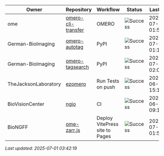 | Owner | Repository | Workflow | Status | Last Run | URL |
| ----- | ---------- | -------- | ------ | -------- | --- |
| ome | [omero-cli-transfer](https://github.com/ome/omero-cli-transfer) | OMERO | ![Success](https://img.shields.io/badge/Success-brightgreen) | 2025-07-01 01:55:50 | [15987861164](https://github.com/ome/omero-cli-transfer/actions/runs/15987861164) |
| German-BioImaging | [omero-autotag](https://github.com/German-BioImaging/omero-autotag) | PyPI | ![Success](https://img.shields.io/badge/Success-brightgreen) | 2025-07-01 01:12:36 | [15987295712](https://github.com/German-BioImaging/omero-autotag/actions/runs/15987295712) |
| German-BioImaging | [omero-tagsearch](https://github.com/German-BioImaging/omero-tagsearch) | PyPI | ![Success](https://img.shields.io/badge/Success-brightgreen) | 2025-07-01 02:08:56 | [15988036523](https://github.com/German-BioImaging/omero-tagsearch/actions/runs/15988036523) |
| TheJacksonLaboratory | [ezomero](https://github.com/TheJacksonLaboratory/ezomero) | Run Tests on push | ![Success](https://img.shields.io/badge/Success-brightgreen) | 2025-06-30 15:11:40 | [15976747441](https://github.com/TheJacksonLaboratory/ezomero/actions/runs/15976747441) |
| BioVisionCenter | [ngio](https://github.com/BioVisionCenter/ngio) | CI | ![Success](https://img.shields.io/badge/Success-brightgreen) | 2025-06-30 09:16:18 | [15968907529](https://github.com/BioVisionCenter/ngio/actions/runs/15968907529) |
| BioNGFF | [ome-zarr.js](https://github.com/BioNGFF/ome-zarr.js) | Deploy VitePress site to Pages | ![Success](https://img.shields.io/badge/Success-brightgreen) | 2025-07-01 01:56:27 | [15987868818](https://github.com/BioNGFF/ome-zarr.js/actions/runs/15987868818) |


*Last updated: 2025-07-01 03:42:19*